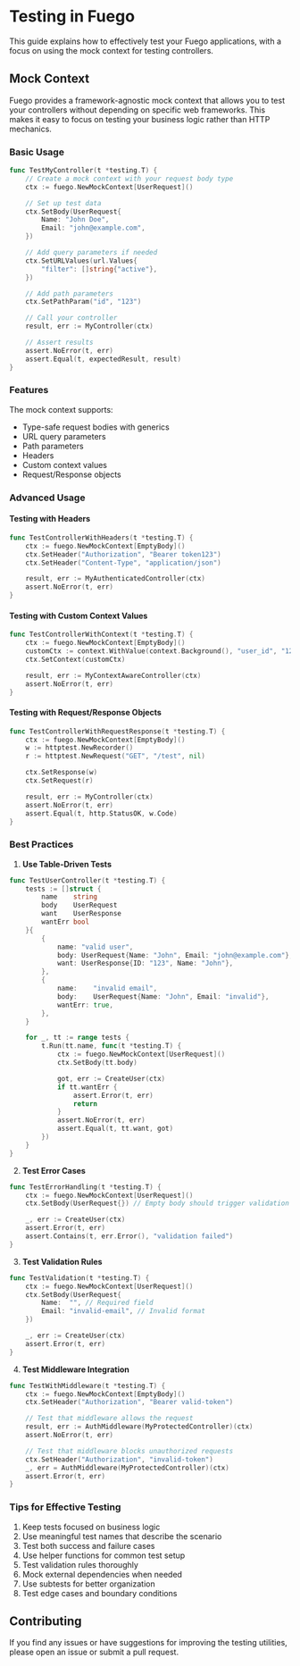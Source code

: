 # Testing in Fuego

This guide explains how to effectively test your Fuego applications, with a focus on using the mock context for testing controllers.

## Mock Context

Fuego provides a framework-agnostic mock context that allows you to test your controllers without depending on specific web frameworks. This makes it easy to focus on testing your business logic rather than HTTP mechanics.

### Basic Usage

```go
func TestMyController(t *testing.T) {
    // Create a mock context with your request body type
    ctx := fuego.NewMockContext[UserRequest]()

    // Set up test data
    ctx.SetBody(UserRequest{
        Name: "John Doe",
        Email: "john@example.com",
    })

    // Add query parameters if needed
    ctx.SetURLValues(url.Values{
        "filter": []string{"active"},
    })

    // Add path parameters
    ctx.SetPathParam("id", "123")

    // Call your controller
    result, err := MyController(ctx)

    // Assert results
    assert.NoError(t, err)
    assert.Equal(t, expectedResult, result)
}
```

### Features

The mock context supports:

- Type-safe request bodies with generics
- URL query parameters
- Path parameters
- Headers
- Custom context values
- Request/Response objects

### Advanced Usage

#### Testing with Headers

```go
func TestControllerWithHeaders(t *testing.T) {
    ctx := fuego.NewMockContext[EmptyBody]()
    ctx.SetHeader("Authorization", "Bearer token123")
    ctx.SetHeader("Content-Type", "application/json")

    result, err := MyAuthenticatedController(ctx)
    assert.NoError(t, err)
}
```

#### Testing with Custom Context Values

```go
func TestControllerWithContext(t *testing.T) {
    ctx := fuego.NewMockContext[EmptyBody]()
    customCtx := context.WithValue(context.Background(), "user_id", "123")
    ctx.SetContext(customCtx)

    result, err := MyContextAwareController(ctx)
    assert.NoError(t, err)
}
```

#### Testing with Request/Response Objects

```go
func TestControllerWithRequestResponse(t *testing.T) {
    ctx := fuego.NewMockContext[EmptyBody]()
    w := httptest.NewRecorder()
    r := httptest.NewRequest("GET", "/test", nil)

    ctx.SetResponse(w)
    ctx.SetRequest(r)

    result, err := MyController(ctx)
    assert.NoError(t, err)
    assert.Equal(t, http.StatusOK, w.Code)
}
```

### Best Practices

1. **Use Table-Driven Tests**

```go
func TestUserController(t *testing.T) {
    tests := []struct {
        name    string
        body    UserRequest
        want    UserResponse
        wantErr bool
    }{
        {
            name: "valid user",
            body: UserRequest{Name: "John", Email: "john@example.com"},
            want: UserResponse{ID: "123", Name: "John"},
        },
        {
            name:    "invalid email",
            body:    UserRequest{Name: "John", Email: "invalid"},
            wantErr: true,
        },
    }

    for _, tt := range tests {
        t.Run(tt.name, func(t *testing.T) {
            ctx := fuego.NewMockContext[UserRequest]()
            ctx.SetBody(tt.body)

            got, err := CreateUser(ctx)
            if tt.wantErr {
                assert.Error(t, err)
                return
            }
            assert.NoError(t, err)
            assert.Equal(t, tt.want, got)
        })
    }
}
```

2. **Test Error Cases**

```go
func TestErrorHandling(t *testing.T) {
    ctx := fuego.NewMockContext[UserRequest]()
    ctx.SetBody(UserRequest{}) // Empty body should trigger validation error

    _, err := CreateUser(ctx)
    assert.Error(t, err)
    assert.Contains(t, err.Error(), "validation failed")
}
```

3. **Test Validation Rules**

```go
func TestValidation(t *testing.T) {
    ctx := fuego.NewMockContext[UserRequest]()
    ctx.SetBody(UserRequest{
        Name:  "", // Required field
        Email: "invalid-email", // Invalid format
    })

    _, err := CreateUser(ctx)
    assert.Error(t, err)
}
```

4. **Test Middleware Integration**

```go
func TestWithMiddleware(t *testing.T) {
    ctx := fuego.NewMockContext[EmptyBody]()
    ctx.SetHeader("Authorization", "Bearer valid-token")

    // Test that middleware allows the request
    result, err := AuthMiddleware(MyProtectedController)(ctx)
    assert.NoError(t, err)

    // Test that middleware blocks unauthorized requests
    ctx.SetHeader("Authorization", "invalid-token")
    _, err = AuthMiddleware(MyProtectedController)(ctx)
    assert.Error(t, err)
}
```

### Tips for Effective Testing

1. Keep tests focused on business logic
2. Use meaningful test names that describe the scenario
3. Test both success and failure cases
4. Use helper functions for common test setup
5. Test validation rules thoroughly
6. Mock external dependencies when needed
7. Use subtests for better organization
8. Test edge cases and boundary conditions

## Contributing

If you find any issues or have suggestions for improving the testing utilities, please open an issue or submit a pull request.
